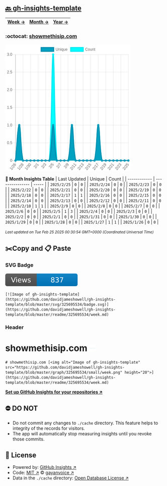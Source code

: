 ## [🔙 gh-insights-template](https://github.com/davidjameshowell/gh-insights-template)
| [**Week →**](https://github.com/davidjameshowell/gh-insights-template/blob/master/readme/325695534/week.md) | [**Month →**](https://github.com/davidjameshowell/gh-insights-template/blob/master/readme/325695534/month.md) | [**Year →**](https://github.com/davidjameshowell/gh-insights-template/blob/master/readme/325695534/year.md) |
 | ------------ | --------------- | ----- |

### :octocat: [showmethisip.com](https://github.com/davidjameshowell/showmethisip.com)
![Image of gh-insights-template](https://github.com/davidjameshowell/gh-insights-template/blob/master/graph/325695534/large/month.png)

**:calendar: Month Insights Table**
| Last Updated | Unique | Count |
 | ------------ | --------------- | ----- |
 | `2025/2/25` |  `0` | `0` |
 | `2025/2/24` |  `0` | `0` |
 | `2025/2/23` |  `0` | `0` |
 | `2025/2/22` |  `0` | `0` |
 | `2025/2/21` |  `0` | `0` |
 | `2025/2/20` |  `0` | `0` |
 | `2025/2/19` |  `0` | `0` |
 | `2025/2/18` |  `0` | `0` |
 | `2025/2/17` |  `1` | `1` |
 | `2025/2/16` |  `0` | `0` |
 | `2025/2/15` |  `0` | `0` |
 | `2025/2/14` |  `0` | `0` |
 | `2025/2/13` |  `0` | `0` |
 | `2025/2/12` |  `0` | `0` |
 | `2025/2/11` |  `0` | `0` |
 | `2025/2/10` |  `1` | `1` |
 | `2025/2/9` |  `0` | `0` |
 | `2025/2/8` |  `0` | `0` |
 | `2025/2/7` |  `0` | `0` |
 | `2025/2/6` |  `0` | `0` |
 | `2025/2/5` |  `1` | `3` |
 | `2025/2/4` |  `0` | `0` |
 | `2025/2/3` |  `0` | `0` |
 | `2025/2/2` |  `0` | `0` |
 | `2025/2/1` |  `0` | `0` |
 | `2025/1/31` |  `0` | `0` |
 | `2025/1/30` |  `0` | `0` |
 | `2025/1/29` |  `0` | `0` |
 | `2025/1/28` |  `0` | `0` |
 | `2025/1/27` |  `1` | `1` |
 | `2025/1/26` |  `0` | `0` |

<small><i>Last updated on Tue Feb 25 2025 00:30:54 GMT+0000 (Coordinated Universal Time)</i></small>

## ✂️Copy and 📋 Paste
### SVG Badge
[![Image of gh-insights-template](https://github.com/davidjameshowell/gh-insights-template/blob/master/svg/325695534/badge.svg)](https://github.com/davidjameshowell/gh-insights-template/blob/master/readme/325695534/week.md)
```readme
[![Image of gh-insights-template](https://github.com/davidjameshowell/gh-insights-template/blob/master/svg/325695534/badge.svg)](https://github.com/davidjameshowell/gh-insights-template/blob/master/readme/325695534/week.md)
```
### Header
# showmethisip.com [<img alt="Image of gh-insights-template" src="https://github.com/davidjameshowell/gh-insights-template/blob/master/graph/325695534/small/week.png" height="20">](https://github.com/davidjameshowell/gh-insights-template/blob/master/readme/325695534/week.md)
```readme
# showmethisip.com [<img alt="Image of gh-insights-template" src="https://github.com/davidjameshowell/gh-insights-template/blob/master/graph/325695534/small/week.png" height="20">](https://github.com/davidjameshowell/gh-insights-template/blob/master/readme/325695534/week.md)
```
[**Set up GitHub Insights for your repositories ↗️**](https://github.com/gayanvoice/github-insights)
## ⛔ DO NOT
- Do not commit any changes to `./cache` directory. This feature helps to integrity of the records for visitors.
- The app will automatically stop measuring insights until you revoke those commits.
## 📄 License
- Powered by: [GitHub Insights ↗️](https://github.com/gayanvoice/github-insights)
- Code: [MIT ↗️](./LICENSE) © [gayanvoice ↗️](https://github.com/gayanvoice)
- Data in the `./cache` directory: [Open Database License ↗️](https://opendatacommons.org/licenses/odbl/1-0/)